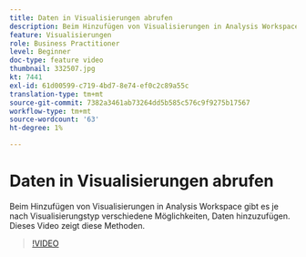 ```yaml
---
title: Daten in Visualisierungen abrufen
description: Beim Hinzufügen von Visualisierungen in Analysis Workspace gibt es je nach Visualisierungstyp verschiedene Möglichkeiten, Daten hinzuzufügen. Dieses Video zeigt diese Methoden.
feature: Visualisierungen
role: Business Practitioner
level: Beginner
doc-type: feature video
thumbnail: 332507.jpg
kt: 7441
exl-id: 61d00599-c719-4bd7-8e74-ef0c2c89a55c
translation-type: tm+mt
source-git-commit: 7382a3461ab73264dd5b585c576c9f9275b17567
workflow-type: tm+mt
source-wordcount: '63'
ht-degree: 1%

---
```


# Daten in Visualisierungen abrufen

Beim Hinzufügen von Visualisierungen in Analysis Workspace gibt es je nach Visualisierungstyp verschiedene Möglichkeiten, Daten hinzuzufügen. Dieses Video zeigt diese Methoden.

>[!VIDEO](https://video.tv.adobe.com/v/332507/?quality=12&learn=on)
